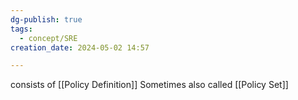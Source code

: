 ```yaml
---
dg-publish: true
tags:
  - concept/SRE
creation_date: 2024-05-02 14:57

---
```

consists of [[Policy Definition]]
Sometimes also called [[Policy Set]]
